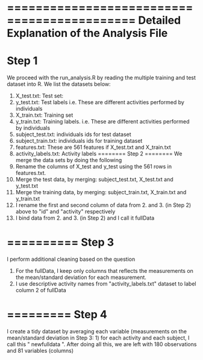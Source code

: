 ============================================
Detailed Explanation of the Analysis File
===========================================
Step 1
=======
We proceed with the run_analysis.R by reading the multiple training and test dataset into R. We list the datasets below:
1. X_test.txt: Test set:
2. y_test.txt: Test labels i.e. These are different activities performed by individuals
3. X_train.txt: Training set
4. y_train.txt: Training labels. i.e. These are different activities performed by individuals
5. subject_test.txt: individuals ids for test dataset
6. subject_train.txt: individuals ids for training dataset
7. features.txt: These are 561 features if X_test.txt and X_train.txt
8. activity_labels.txt: Activity labels
========
Step 2
========
We merge the data sets by doing the following
1. Rename the columns of X_test and y_test using the 561 rows in features.txt. 
2. Merge the test data, by merging: subject_test.txt, X_test.txt and y_test.txt
3. Merge the training data, by merging: subject_train.txt, X_train.txt and y_train.txt
4. I rename the first and second column of data from 2. and 3. (in Step 2) above to "id" and "activity" respectively
5. I bind data from 2. and 3. (in Step 2) and I call it fullData


==========
Step 3
==========
I perform additional cleaning based on the question
1. For the fullData, I keep only columns that reflects the measurements on the mean/standard deviation for each measurement. 
2. I use descriptive activity names from  "activity_labels.txt" dataset  to label column 2 of fullData

=========
Step 4
========
I create a tidy dataset by averaging each variable (measurements on the mean/standard deviation in Step 3: 1)  for each activity and each subject, I call this " newfulldata ". After doing all this, we are left with 180 observations and 81 variables (columns)
